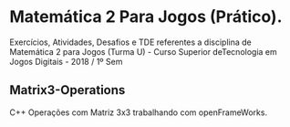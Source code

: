 # Matemática 2 Para Jogos (Prático).
Exercícios, Atividades, Desafios e TDE referentes a disciplina de Matemática 2 para Jogos (Turma U) - Curso Superior deTecnologia em Jogos Digitais - 2018 / 1º Sem

## Matrix3-Operations
C++ Operações com Matriz 3x3 trabalhando com openFrameWorks.

